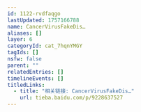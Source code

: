 ```yaml
---
id: 1122-rvdfaqgo
lastUpdated: 1757166788
name: CancerVirusFakeDis…
aliases: []
layer: 6
categoryId: cat_7hqnYMGY
tagIds: []
nsfw: false
parent: ""
relatedEntries: []
timelineEvents: []
titledLinks:
  - title: "相关链接: CancerVirusFakeDis…"
    url: tieba.baidu.com/p/9228637527
---
```


